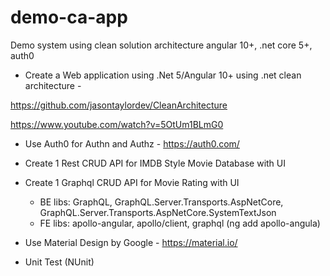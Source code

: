# demo-ca-app
Demo system using clean solution architecture angular 10+, .net core 5+, auth0
- Create a Web application using .Net 5/Angular 10+ using .net clean architecture - 

https://github.com/jasontaylordev/CleanArchitecture

https://www.youtube.com/watch?v=5OtUm1BLmG0

- Use Auth0 for Authn and Authz - https://auth0.com/

- Create 1 Rest CRUD API for IMDB Style Movie Database with UI

- Create 1 Graphql CRUD API for Movie Rating with UI
  + BE libs: GraphQL, GraphQL.Server.Transports.AspNetCore, GraphQL.Server.Transports.AspNetCore.SystemTextJson
  + FE libs: apollo-angular, apollo/client, graphql (ng add apollo-angula)
  
- Use Material Design by Google - https://material.io/

- Unit Test (NUnit)
